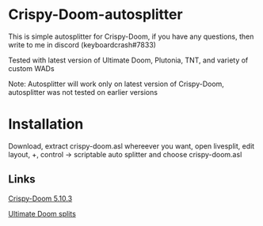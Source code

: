 # Crispy-Doom-autosplitter
This is simple autosplitter for Crispy-Doom, if you have any questions, then write to me in discord (keyboardcrash#7833)

Tested with latest version of Ultimate Doom, Plutonia, TNT, and variety of custom WADs

Note: Autosplitter will work only on latest version of Crispy-Doom, autosplitter was not tested on earlier versions

# Installation
Download, extract crispy-doom.asl whereever you want, open livesplit, edit layout, +, control -> scriptable auto splitter and choose crispy-doom.asl

## Links
[Crispy-Doom 5.10.3](https://github.com/fabiangreffrath/crispy-doom/releases/download/crispy-doom-5.10.3/crispy-doom-5.10.3-win32.zip)

[Ultimate Doom splits](https://splits.io/games/doom1)
